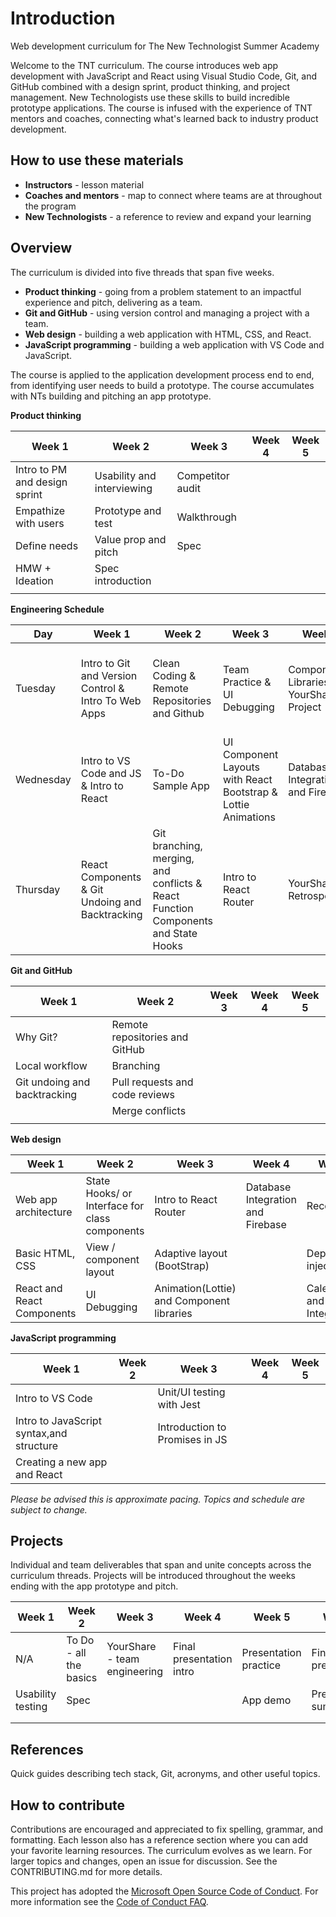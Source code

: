 # Introduction

Web development curriculum for The New Technologist Summer Academy

Welcome to the TNT curriculum. The course introduces web app development with JavaScript and React using Visual Studio Code, Git, and GitHub combined with a design sprint, product thinking, and project management. New Technologists use these skills to build incredible prototype applications. The course is infused with the experience of TNT mentors and coaches, connecting what's learned back to industry product development.

## How to use these materials

* **Instructors** - lesson material
* **Coaches and mentors** - map to connect where teams are at throughout the program
* **New Technologists** - a reference to review and expand your learning

## Overview

The curriculum is divided into five threads that span five weeks.

* **Product thinking** - going from a problem statement to an impactful experience and pitch, delivering as a team.
* **Git and GitHub** - using version control and managing a project with a team.
* **Web design** - building a web application with HTML, CSS, and React.
* **JavaScript programming** - building a web application with VS Code and JavaScript.

The course is applied to the application development process end to end, from identifying user needs to build a prototype. The course accumulates with NTs building and pitching an app prototype.

**Product thinking**

Week 1 | Week 2 | Week 3 | Week 4 | Week 5
--- | --- | --- | --- | ---
Intro to PM and design sprint | Usability and interviewing | Competitor audit | |
Empathize with users | Prototype and test |Walkthrough | |
Define needs | Value prop and pitch | Spec | | 
HMW + Ideation | Spec introduction | | | 
| | | | |

**Engineering Schedule**

Day | Week 1 | Week 2 | Week 3 | Week 4 | Week 5
--- | --- | --- | --- | --- | ---
Tuesday | Intro to Git and Version Control & Intro To Web Apps | Clean Coding & Remote Repositories and Github| Team Practice & UI Debugging | Component Libraries & YourShare Project | Firebase (Special Topic) & APIs with Maps and Calendar (Special Topic)
Wednesday | Intro to VS Code and JS & Intro to React | To-Do Sample App | UI Component Layouts with React Bootstrap & Lottie Animations | Database Integration and Firebase | User Authentication (Special Topic) & React Router (Special Topic)
Thursday | React Components & Git Undoing and Backtracking | Git branching, merging, and conflicts & React Function Components and State Hooks | Intro to React Router | YourShare Retrospective | Recoil (Special Topic)/CSS & Component Layouts (Special Topic)

 **Git and GitHub**

Week 1 | Week 2 | Week 3 | Week 4 | Week 5
--- | --- | --- | --- | ---
 | Why Git? | Remote repositories and GitHub | |  |
 | Local workflow | Branching | | |
 | Git undoing and backtracking | Pull requests and code reviews | | |
 | | Merge conflicts |  |  | 
 | | |  | 

 **Web design**

 Week 1 | Week 2 | Week 3 | Week 4 | Week 5
--- | --- | --- | --- | ---
Web app architecture | State Hooks/ or Interface for class components | Intro to React Router | Database Integration and Firebase | Recoil
Basic HTML, CSS | View / component layout | Adaptive layout (BootStrap) | | Dependency injection
React and React Components | UI Debugging | Animation(Lottie) and Component libraries | | Calendar and Map API Integration


 **JavaScript programming**

  Week 1 | Week 2 | Week 3 | Week 4 | Week 5
--- | --- | --- | --- | ---
Intro to VS Code | | Unit/UI testing with Jest |  |
Intro to JavaScript syntax,and structure | | Introduction to Promises in JS |  |  |
| Creating a new app and React | | | | 

*Please be advised this is approximate pacing. Topics and schedule are subject to change.*

## Projects

Individual and team deliverables that span and unite concepts across the curriculum threads. Projects will be introduced throughout the weeks ending with the app prototype and pitch.

Week 1 | Week 2 | Week 3 | Week 4 | Week 5 | Week 6
--- | --- | --- | --- | --- | ---
N/A | To Do - all the basics| YourShare - team engineering | Final presentation intro| Presentation practice | Final presentation
| Usability testing | Spec | | | App demo |  Presentation summary
 | | | | | |
 | | | | | |


## References

Quick guides describing tech stack, Git, acronyms, and other useful topics.

## How to contribute

Contributions are encouraged and appreciated to fix spelling, grammar, and formatting. Each lesson also has a reference section where you can add your favorite learning resources. The curriculum evolves as we learn. For larger topics and changes, open an issue for discussion. See the CONTRIBUTING.md for more details.

This project has adopted the [Microsoft Open Source Code of Conduct](https://opensource.microsoft.com/codeofconduct/).
For more information see the [Code of Conduct FAQ](https://opensource.microsoft.com/codeofconduct/faq/).

